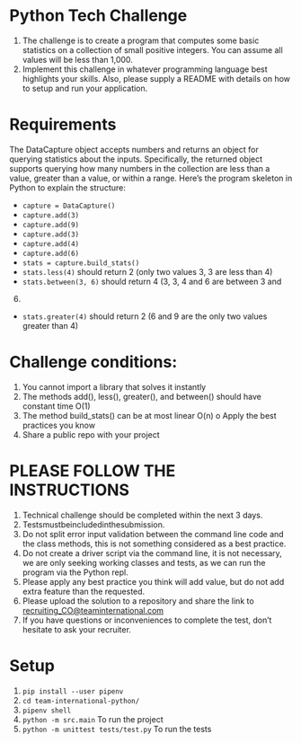 # Python Tech Challenge
1. The challenge is to create a program that computes some basic 
statistics on a collection of small positive integers. You can assume all 
values will be less than 1,000.
2. Implement this challenge in whatever programming language best 
highlights your skills. Also, please supply a README with details on how 
to setup and run your application.

# Requirements
The DataCapture object accepts numbers and returns an object for querying 
statistics about the inputs. Specifically, the returned object supports 
querying how many numbers in the collection are less than a value, greater 
than a value, or within a range.
Here’s the program skeleton in Python to explain the structure: 
- `capture = DataCapture()`
- `capture.add(3)`
- `capture.add(9)`
- `capture.add(3)`
- `capture.add(4)`
- `capture.add(6)`
- `stats = capture.build_stats()`
- `stats.less(4)` should return 2 (only two values 3, 3 are less than 4) 
- `stats.between(3, 6)` should return 4 (3, 3, 4 and 6 are between 3 and 
6)
- `stats.greater(4)` should return 2 (6 and 9 are the only two values 
greater than 4)

# Challenge conditions:
1. You cannot import a library that solves it instantly
2. The methods add(), less(), greater(), and between() should have
constant time O(1)
3. The method build_stats() can be at most linear O(n) o Apply the best 
practices you know
4. Share a public repo with your project

# PLEASE FOLLOW THE INSTRUCTIONS
1. Technical challenge should be completed within the next 3 days.
2. Testsmustbeincludedinthesubmission.
3. Do not split error input validation between the command line code and 
the class methods, this is not something considered as a best practice.
4. Do not create a driver script via the command line, it is not 
necessary, we are only seeking working classes and tests, as we can run 
the program via the Python repl.
5. Please apply any best practice you think will add value, but do not add 
extra feature than the requested.
6. Please upload the solution to a repository and share the link to 
recruiting_CO@teaminternational.com
7. If you have questions or inconveniences to complete the test, don’t 
hesitate to ask your recruiter.

# Setup
1. `pip install --user pipenv`
2. `cd team-international-python/`
3. `pipenv shell`
4. `python -m src.main` To run the project
5. `python -m unittest tests/test.py` To run the tests
 

